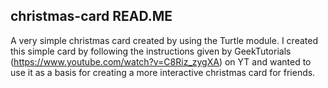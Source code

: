 ## christmas-card READ.ME
A very simple christmas card created by using the Turtle module. I created this simple card by following the instructions given by GeekTutorials (https://www.youtube.com/watch?v=C8Riz_zygXA) on YT and wanted to use it as a basis for creating a more interactive christmas card for friends.

